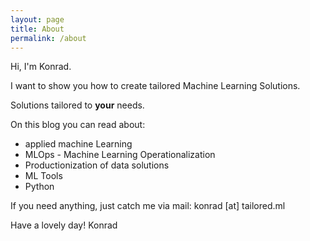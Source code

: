 ```yaml
---
layout: page
title: About
permalink: /about
---
```


Hi, I'm Konrad.

I want to show you how to create tailored Machine Learning Solutions.

Solutions tailored to **your** needs.

On this blog you can read about:
- applied machine Learning
- MLOps - Machine Learning Operationalization
- Productionization of data solutions
- ML Tools
- Python

If you need anything, just catch me via mail: konrad [at] tailored.ml

Have a lovely day!
Konrad